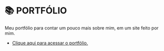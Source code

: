 
# 📚 PORTFÓLIO

Meu portfólio para contar um pouco mais sobre mim, em um site feito por mim. 
- [Clique aqui para acessar o portfólio.](https://igorangelotti.github.io/Portfolio/)

